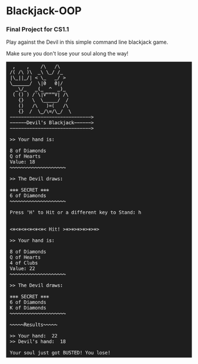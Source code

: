 # Blackjack-OOP
### Final Project for CS1.1

Play against the Devil in this simple command line blackjack game.

Make sure you don't lose your soul along the way!

![](Screenshot.png)